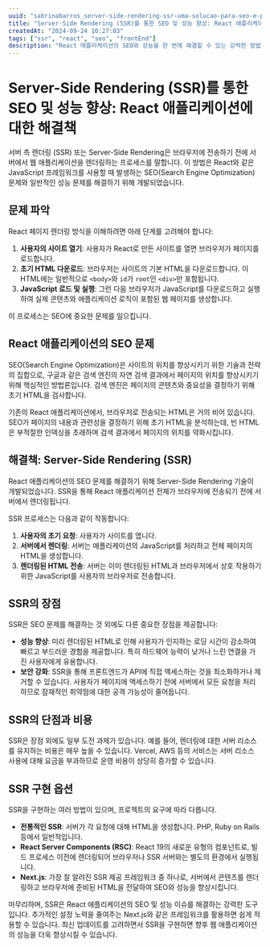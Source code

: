 ```yaml
---
uuid: "sabrinabarros_server-side-rendering-ssr-uma-solucao-para-seo-e-performance-em-aplicacoes-react-1ap1"
title: "Server-Side Rendering (SSR)를 통한 SEO 및 성능 향상: React 애플리케이션에 대한 해결책"
createdAt: "2024-09-24 10:27:03"
tags: ["ssr", "react", "seo", "frontEnd"]
description: "React 애플리케이션의 SEO와 성능을 한 번에 해결할 수 있는 강력한 방법, Server-Side Rendering(SSR)! 검색 엔진 최적화와 성능을 동시에 향상시켜 사용자 경험을 극대화하세요."
---
```


# Server-Side Rendering (SSR)를 통한 SEO 및 성능 향상: React 애플리케이션에 대한 해결책

서버 측 렌더링 (SSR) 또는 Server-Side Rendering은 브라우저에 전송하기 전에 서버에서 웹 애플리케이션을 렌더링하는 프로세스를 말합니다. 이 방법은 React와 같은 JavaScript 프레임워크를 사용할 때 발생하는 SEO(Search Engine Optimization) 문제와 일반적인 성능 문제를 해결하기 위해 개발되었습니다.

## 문제 파악

React 페이지 렌더링 방식을 이해하려면 아래 단계를 고려해야 합니다:

1. **사용자의 사이트 열기**: 사용자가 React로 만든 사이트를 열면 브라우저가 페이지를 로드합니다.
2. **초기 HTML 다운로드**: 브라우저는 사이트의 기본 HTML을 다운로드합니다. 이 HTML에는 일반적으로 `<body>`와 `id`가 `root`인 `<div>`만 포함됩니다.
3. **JavaScript 로드 및 실행**: 그런 다음 브라우저가 JavaScript를 다운로드하고 실행하여 실제 콘텐츠와 애플리케이션 로직이 포함된 웹 페이지를 생성합니다.

이 프로세스는 SEO에 중요한 문제를 일으킵니다.

## React 애플리케이션의 SEO 문제

SEO(Search Engine Optimization)은 사이트의 위치를 향상시키기 위한 기술과 전략의 집합으로, 구글과 같은 검색 엔진의 자연 검색 결과에서 페이지의 위치를 향상시키기 위해 핵심적인 방법론입니다. 검색 엔진은 페이지의 콘텐츠와 중요성을 결정하기 위해 초기 HTML을 검사합니다.

기존의 React 애플리케이션에서, 브라우저로 전송되는 HTML은 거의 비어 있습니다. SEO가 페이지의 내용과 관련성을 결정하기 위해 초기 HTML을 분석하는데, 빈 HTML은 부적절한 인덱싱을 초래하며 검색 결과에서 페이지의 위치를 약화시킵니다.

## 해결책: Server-Side Rendering (SSR)

React 애플리케이션의 SEO 문제를 해결하기 위해 Server-Side Rendering 기술이 개발되었습니다. SSR을 통해 React 애플리케이션 전체가 브라우저에 전송되기 전에 서버에서 렌더링됩니다.

SSR 프로세스는 다음과 같이 작동합니다:

1. **사용자의 초기 요청**: 사용자가 사이트를 엽니다.
2. **서버에서 렌더링**: 서버는 애플리케이션의 JavaScript를 처리하고 전체 페이지의 HTML을 생성합니다.
3. **렌더링된 HTML 전송**: 서버는 이미 렌더링된 HTML과 브라우저에서 상호 작용하기 위한 JavaScript를 사용자의 브라우저로 전송합니다.

## SSR의 장점

SSR은 SEO 문제를 해결하는 것 외에도 다른 중요한 장점을 제공합니다:

- **성능 향상**: 미리 렌더링된 HTML로 인해 사용자가 인지하는 로딩 시간이 감소하여 빠르고 부드러운 경험을 제공합니다. 특히 하드웨어 능력이 낮거나 느린 연결을 가진 사용자에게 유용합니다.
- **보안 강화**: SSR을 통해 프론트엔드가 API에 직접 액세스하는 것을 최소화하거나 제거할 수 있습니다. 사용자가 페이지에 액세스하기 전에 서버에서 모든 요청을 처리하므로 잠재적인 취약점에 대한 공격 가능성이 줄어듭니다.

## SSR의 단점과 비용

SSR은 장점 외에도 일부 도전 과제가 있습니다. 예를 들어, 렌더링에 대한 서버 리소스를 유지하는 비용은 매우 높을 수 있습니다. Vercel, AWS 등의 서비스는 서버 리소스 사용에 대해 요금을 부과하므로 운영 비용이 상당히 증가할 수 있습니다.

## SSR 구현 옵션

SSR을 구현하는 여러 방법이 있으며, 프로젝트의 요구에 따라 다릅니다.

- **전통적인 SSR**: 서버가 각 요청에 대해 HTML을 생성합니다. PHP, Ruby on Rails 등에서 일반적입니다.
- **React Server Components (RSC)**: React 19의 새로운 유형의 컴포넌트로, 빌드 프로세스 이전에 렌더링되어 브라우저나 SSR 서버와는 별도의 환경에서 실행됩니다.
- **Next.js**: 가장 잘 알려진 SSR 제공 프레임워크 중 하나로, 서버에서 콘텐츠를 렌더링하고 브라우저에 준비된 HTML을 전달하여 SEO와 성능을 향상시킵니다.

마무리하며, SSR은 React 애플리케이션의 SEO 및 성능 이슈를 해결하는 강력한 도구입니다. 추가적인 설정 노력을 줄여주는 Next.js와 같은 프레임워크를 활용하면 쉽게 적용할 수 있습니다. 최신 업데이트를 고려하면서 SSR을 구현하면 향후 웹 애플리케이션의 성능을 더욱 향상시킬 수 있습니다.
